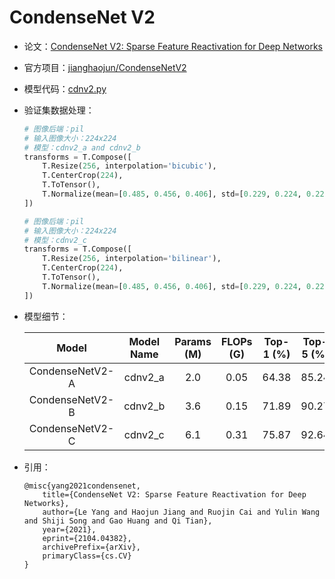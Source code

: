 # CondenseNet V2
* 论文：[CondenseNet V2: Sparse Feature Reactivation for Deep Networks](https://arxiv.org/abs/2104.04382)
* 官方项目：[jianghaojun/CondenseNetV2](https://github.com/jianghaojun/CondenseNetV2)
* 模型代码：[cdnv2.py](../../../ppim/models/cdnv2.py)
* 验证集数据处理：

    ```python
    # 图像后端：pil
    # 输入图像大小：224x224
    # 模型：cdnv2_a and cdnv2_b
    transforms = T.Compose([
        T.Resize(256, interpolation='bicubic'),
        T.CenterCrop(224),
        T.ToTensor(),
        T.Normalize(mean=[0.485, 0.456, 0.406], std=[0.229, 0.224, 0.225])
    ])

    # 图像后端：pil
    # 输入图像大小：224x224
    # 模型：cdnv2_c
    transforms = T.Compose([
        T.Resize(256, interpolation='bilinear'),
        T.CenterCrop(224),
        T.ToTensor(),
        T.Normalize(mean=[0.485, 0.456, 0.406], std=[0.229, 0.224, 0.225])
    ])
    ```

* 模型细节：

    |         Model         |       Model Name      | Params (M) | FLOPs (G) | Top-1 (%) | Top-5 (%) |   Pretrained Model    |
    |:---------------------:|:---------------------:|:----------:|:---------:|:---------:|:---------:|:---------------------:|
    |     CondenseNetV2-A   |        cdnv2_a        | 2.0        | 0.05      | 64.38     |   85.24   | [Download][cdnv2_a]   |
    |     CondenseNetV2-B   |        cdnv2_b        | 3.6        | 0.15      | 71.89     |   90.27   | [Download][cdnv2_b]   |
    |     CondenseNetV2-C   |        cdnv2_c        | 6.1        | 0.31      | 75.87     |   92.64   | [Download][cdnv2_c]   |


[cdnv2_a]:https://bj.bcebos.com/v1/ai-studio-online/6ccaae861d004593977e2e3f4d3ad8c9a96e42bbb83347afb58f0d8858abc926?responseContentDisposition=attachment%3B%20filename%3Dcdnv2_a.pdparams
[cdnv2_b]:https://bj.bcebos.com/v1/ai-studio-online/68dbd2a319f34792ae986a0afe6a1db8a1524c0409b4407d8c4c9d699f61d865?responseContentDisposition=attachment%3B%20filename%3Dcdnv2_b.pdparams
[cdnv2_c]:https://bj.bcebos.com/v1/ai-studio-online/d93f60cabe864567b7b8202e614442fbc65b8cbf7ce54b4f98746bc0072832b3?responseContentDisposition=attachment%3B%20filename%3Dcdnv2_c.pdparams


* 引用：

    ```
    @misc{yang2021condensenet,
        title={CondenseNet V2: Sparse Feature Reactivation for Deep Networks}, 
        author={Le Yang and Haojun Jiang and Ruojin Cai and Yulin Wang and Shiji Song and Gao Huang and Qi Tian},
        year={2021},
        eprint={2104.04382},
        archivePrefix={arXiv},
        primaryClass={cs.CV}
    }
    ```
